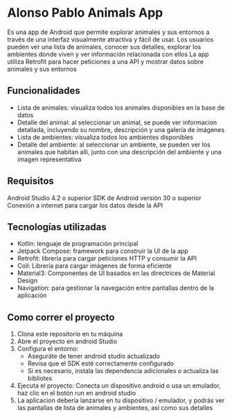 # Alonso Pablo Animals App

Es una app de Android que permite explorar animales y sus entornos a través de una interfaz visualmente atractiva y fácil de usar. Los usuarios pueden ver una lista de animales, conocer sus detalles, explorar los ambientes donde viven y ver información relacionada con ellos
La app utiliza Retrofit para hacer peticiones a una API y mostrar datos sobre animales y sus entornos


## Funcionalidades

 - Lista de animales: visualiza todos los animales disponibles en la base de datos
 - Detalle del animal: al seleccionar un animal, se puede ver informacion detallada, incluyendo su nombre, descripción y una galería de imágenes
 - Lista de ambientes: visualiza todos los ambientes disponibles
 - Detalle del ambiente: al seleccionar un ambiente, se pueden ver los animales que habitan alli, junto con una descripción del ambiente y una imagen representativa

## Requisitos

Android Studio 4.2 o superior
SDK de Android versión 30 o superior
Conexión a internet para cargar los datos desde la API

## Tecnologías utilizadas

- Kotlin: lenguaje de programación principal
- Jetpack Compose: framework para construir la UI de la app
- Retrofit: librería para cargar peticiones HTTP y consumir la API
- Coil: Librería para cargar imágenes de forma eficiente
- Material3: Componentes de UI basados en las directrices de Material Design
- Navigation: para gestionar la navegación entre pantallas dentro de la aplicación

## Como correr el proyecto

1. Clona este repositorio en tu máquina
2. Abre el proyecto en android Studio
3. Configura el entorno:
	- Aseguráte de tener android studio actualizado
	- Revisa que el SDK esté correctamente configurado
	- Si es necesario, instala las dependencia adicionales o actualiza las bibliotes
4. Ejecuta el proyecto: Conecta un dispositivo android o usa un emulador, haz clic en el botón run en android studio
5. La aplicacion debería lanzarse en tu dispositivo / emulador, y podrás ver las pantallas de lista de animales y ambientes, así como sus detalles 

